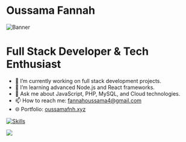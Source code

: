 # Oussama Fannah

![Banner](https://res.cloudinary.com/dq7kjds8s/image/upload/v1727838242/ibjf6sc4ze5yd4fzqa7l.gif)


# Full Stack Developer & Tech Enthusiast

- 🔭 I’m currently working on full stack development projects.
- 🌱 I’m learning advanced Node.js and React frameworks.
- 💬 Ask me about JavaScript, PHP, MySQL, and Cloud technologies.
- 📫 How to reach me: [fannahoussama4@gmail.com](mailto:fannahoussama4@gmail.com)
- 🌐 Portfolio: [oussamafnh.xyz](https://www.oussamafnh.xyz)



[![Skills](https://skillicons.dev/icons?i=js,typescript,python,php,laravel,react,nodejs,django,mongodb,mysql,git,postman,vite)](https://skillicons.dev)





<img src="http://github-profile-summary-cards.vercel.app/api/cards/profile-details?username=oussamafnh&theme=transparent">

